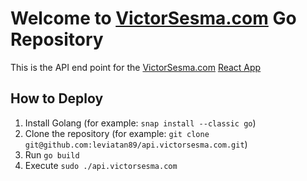 # Welcome to <a href="https://victorsesma.com">VictorSesma.com</a> Go Repository
This is the API end point for the <a href="https://victorsesma.com" target="_blank">VictorSesma.com</a> <a href="https://github.com/leviatan89/victorsesma.com" target="_blank">React App</a>
## How to Deploy
1. Install Golang (for example: `snap install --classic go`)
2. Clone the repository (for example: `git clone git@github.com:leviatan89/api.victorsesma.com.git`)
3. Run `go build`
4. Execute `sudo ./api.victorsesma.com`